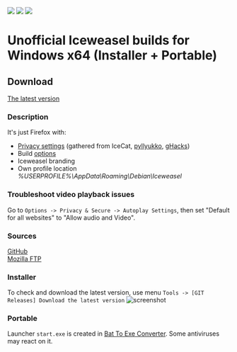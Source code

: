 <p align="left">
  <a href="https://github.com/muslayev/iceweasel-win64/releases/latest" target="_blank"><img src="https://img.shields.io/github/release/muslayev/iceweasel-win64.svg"></a>
  <a href="https://github.com/muslayev/iceweasel-win64/releases/latest" target="_blank"><img src="https://img.shields.io/github/downloads/muslayev/iceweasel-win64/latest/total.svg"></a>
  <a href="https://github.com/muslayev/iceweasel-win64/releases" target="_blank"><img src="https://img.shields.io/github/downloads/muslayev/iceweasel-win64/total.svg"></a>
</p>

# Unofficial Iceweasel builds for Windows x64 (Installer + Portable)
## Download
[The latest version](https://github.com/muslayev/iceweasel-win64/releases)<br />
### Description
It's just Firefox with:
- [Privacy settings](https://github.com/muslayev/iceweasel-win64/blob/master/settings.js) (gathered from IceCat, [pyllyukko](https://github.com/pyllyukko/user.js), [gHacks](https://github.com/ghacksuserjs/ghacks-user.js))
- Build [options](https://github.com/muslayev/iceweasel-win64/blob/master/moz.config)
- Iceweasel branding
- Own profile location *%USERPROFILE%\AppData\Roaming\Debian\Iceweasel*
### Troubleshoot video playback issues
Go to `Options -> Privacy & Secure -> Autoplay Settings`, then set "Default for all websites" to "Allow audio and Video".
### Sources
[GitHub](https://github.com/mozilla/gecko-dev)<br />
[Mozilla FTP](https://ftp.mozilla.org/pub/firefox/releases/70.0/source/)
### Installer
To check and download the latest version, use menu `Tools -> [GIT Releases] Download the latest version`
![screenshot](https://raw.githubusercontent.com/muslayev/iceweasel-win64/master/update_menu.png)
### Portable
Launcher `start.exe` is created in [Bat To Exe Converter](http://www.f2ko.de/en/b2e.php). Some antiviruses may react on it.
